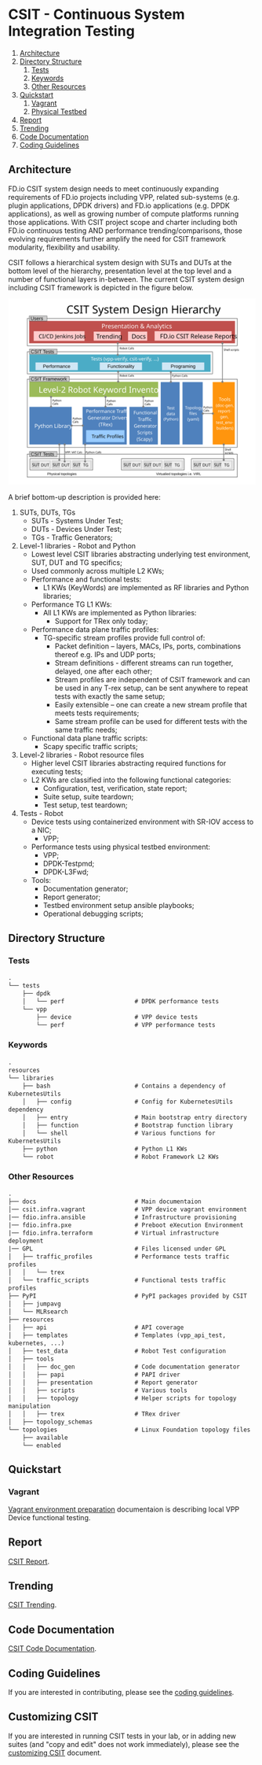 
[//]: # (TODO: Include a copyright and a license.)

[//]: # (Paragraph 7.b.iv of https://fd.io/charter/ says documentation)

[//]: # (should have http://creativecommons.org/licenses/by/4.0/)

[//]: # (This copyright addition should be done for all .md and .rst)

[//]: # (files in CSIT git repository in a separate big Change.)

# CSIT - Continuous System Integration Testing

1. [Architecture](#architecture)
1. [Directory Structure](#directory-structure)
   1. [Tests](#tests)
   1. [Keywords](#keywords)
   1. [Other Resources](#other-resources)
1. [Quickstart](#quick-start)
   1. [Vagrant](#vagrant)
   1. [Physical Testbed](#physical-testbed)
1. [Report](#report)
1. [Trending](#trending)
1. [Code Documentation](#code-documentation)
1. [Coding Guidelines](#coding-guidelines)

## Architecture

FD.io CSIT system design needs to meet continuously expanding requirements of
FD.io projects including VPP, related sub-systems (e.g. plugin applications,
DPDK drivers) and FD.io applications (e.g. DPDK applications), as well as
growing number of compute platforms running those applications. With CSIT
project scope and charter including both FD.io continuous testing AND
performance trending/comparisons, those evolving requirements further amplify
the need for CSIT framework modularity, flexibility and usability.

CSIT follows a hierarchical system design with SUTs and DUTs at the bottom level
of the hierarchy, presentation level at the top level and a number of functional
layers in-between. The current CSIT system design including CSIT framework is
depicted in the figure below.

![csit design](docs/report/csit_framework_documentation/csit_design_picture.svg "CSIT architecture")

A brief bottom-up description is provided here:

1. SUTs, DUTs, TGs
   - SUTs - Systems Under Test;
   - DUTs - Devices Under Test;
   - TGs - Traffic Generators;
1. Level-1 libraries - Robot and Python
   - Lowest level CSIT libraries abstracting underlying test environment, SUT,
     DUT and TG specifics;
   - Used commonly across multiple L2 KWs;
   - Performance and functional tests:
     - L1 KWs (KeyWords) are implemented as RF libraries and Python
       libraries;
   - Performance TG L1 KWs:
     - All L1 KWs are implemented as Python libraries:
       - Support for TRex only today;
   - Performance data plane traffic profiles:
     - TG-specific stream profiles provide full control of:
       - Packet definition – layers, MACs, IPs, ports, combinations thereof
         e.g. IPs and UDP ports;
       - Stream definitions - different streams can run together, delayed,
         one after each other;
       - Stream profiles are independent of CSIT framework and can be used
         in any T-rex setup, can be sent anywhere to repeat tests with
         exactly the same setup;
       - Easily extensible – one can create a new stream profile that meets
         tests requirements;
       - Same stream profile can be used for different tests with the same
         traffic needs;
   - Functional data plane traffic scripts:
     - Scapy specific traffic scripts;
1. Level-2 libraries - Robot resource files
   - Higher level CSIT libraries abstracting required functions for executing
     tests;
   - L2 KWs are classified into the following functional categories:
     - Configuration, test, verification, state report;
     - Suite setup, suite teardown;
     - Test setup, test teardown;
1. Tests - Robot
   - Device tests using containerized environment with SR-IOV access to a NIC;
     - VPP;
   - Performance tests using physical testbed environment:
     - VPP;
     - DPDK-Testpmd;
     - DPDK-L3Fwd;
   - Tools:
     - Documentation generator;
     - Report generator;
     - Testbed environment setup ansible playbooks;
     - Operational debugging scripts;

## Directory Structure

### Tests

```
.
└── tests
    ├── dpdk
    │   └── perf                    # DPDK performance tests
    └── vpp
        ├── device                  # VPP device tests
        └── perf                    # VPP performance tests
```

### Keywords

```
.
resources
└── libraries
    ├── bash                        # Contains a dependency of KubernetesUtils
    │   ├── config                  # Config for KubernetesUtils dependency
    │   ├── entry                   # Main bootstrap entry directory
    │   ├── function                # Bootstrap function library
    │   └── shell                   # Various functions for KubernetesUtils
    ├── python                      # Python L1 KWs
    └── robot                       # Robot Framework L2 KWs
```

### Other Resources

```
.
├── docs                            # Main documentaion
│── csit.infra.vagrant              # VPP device vagrant environment
|── fdio.infra.ansible              # Infrastructure provisioning
|── fdio.infra.pxe                  # Preboot eXecution Environment
|── fdio.infra.terraform            # Virtual infrastructure deployment
|── GPL                             # Files licensed under GPL
│   ├── traffic_profiles            # Performance tests traffic profiles
│   │   └── trex
│   └── traffic_scripts             # Functional tests traffic profiles
├── PyPI                            # PyPI packages provided by CSIT
│   ├── jumpavg
│   └── MLRsearch
├── resources
│   ├── api                         # API coverage
│   ├── templates                   # Templates (vpp_api_test, kubernetes, ...)
│   ├── test_data                   # Robot Test configuration
│   ├── tools
│   │   ├── doc_gen                 # Code documentation generator
│   │   ├── papi                    # PAPI driver
│   │   ├── presentation            # Report generator
│   │   ├── scripts                 # Various tools
│   │   ├── topology                # Helper scripts for topology manipulation
│   │   ├── trex                    # TRex driver
│   ├── topology_schemas
└── topologies                      # Linux Foundation topology files
    ├── available
    └── enabled
```

## Quickstart

### Vagrant

[Vagrant environment preparation](docs/testing_in_vagrant.rst) documentaion is
describing local VPP Device functional testing.

## Report

[CSIT Report](https://s3-docs.fd.io/csit/master/report/).

## Trending

[CSIT Trending](https://s3-docs.fd.io/csit/master/trending/).

## Code Documentation

[CSIT Code Documentation](https://s3-docs.fd.io/csit/master/docs/).

## Coding Guidelines

If you are interested in contributing, please see the
[coding guidelines](docs/test_code_guidelines.rst).

## Customizing CSIT

If you are interested in running CSIT tests in your lab,
or in adding new suites (and "copy and edit" does not work immediately),
please see the [customizing CSIT](docs/customizing_csit.rst) document.
